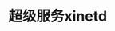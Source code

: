<!--
 * @Author: OCEAN.GZY
 * @Date: 2023-12-06 22:34:50
 * @LastEditors: OCEAN.GZY
 * @LastEditTime: 2023-12-06 22:35:51
 * @FilePath: /c++/linux高性能服务器编程/深入解析高性能服务器编程/05-IO复用/超级服务xinetd.md
 * @Description: 注释信息
-->
# 超级服务xinetd